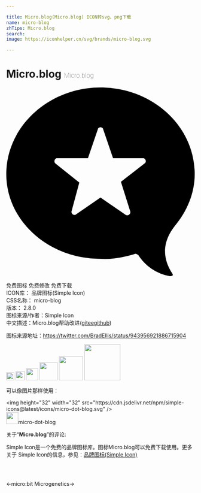 ```yaml
---

title: Micro.blog(Micro.blog) ICON转svg、png下载
name: micro-blog
zhTips: Micro.blog
search: 
image: https://iconhelper.cn/svg/brands/micro-blog.svg

---
```


# Micro.blog  <small style="font-size: 60%;font-weight: 100">Micro.blog</small>

<div id="svg" class="svg-wrap">
<svg role="img" viewBox="0 0 24 24" xmlns="http://www.w3.org/2000/svg"><title>Micro.blog icon</title><path d="M21.4 17.7c-2 2.6-1 4.8-.3 5.9.3.4-.1.4-.3.4a6 6 0 0 1-4-2.7c-.2-.1-.3-.2-.5-.1-1.4.4-2.8.7-4.3.6C5.4 21.8 0 17 0 11 0 5 5.4 0 12 0s12 4.9 12 11c0 2.5-1 4.8-2.6 6.7zM12 14l3.2 2.2a.4.4 0 0 0 .6-.4L14.6 12l3.1-2.4a.4.4 0 0 0-.2-.6h-3.9l-1.3-3.8a.4.4 0 0 0-.6 0L10.4 9h-4a.4.4 0 0 0-.1.7l3 2.4-1 3.7a.4.4 0 0 0 .5.4L12 14z"/></svg>
</div>
<detail full-name='micro-blog'></detail>

<div class="detail-page">
<p>
<span><span class="badge-success badge">免费图标</span> <span class="badge-success badge">免费修改</span>  <span class="badge-success badge">免费下载</span> </span>
<br/>
<span>
ICON库：
<span class="badge-secondary badge">品牌图标(Simple Icon)</span> 
</span>
<br/>
<span>
CSS名称：
<span class="badge-secondary badge">micro-blog</span> 
</span>

<br/>
<span>
版本：
<span class="badge-secondary badge">2.8.0</span> 
</span>
<br/>
<span>图标来源/作者：<span class="badge-light badge">Simple Icon</span></span> 
<br/>
<span class="zh-detail">中文描述：<span class="badge-primary badge">Micro.blog</span><span class="help-link"><span>帮助改进</span>(<a href="https://gitee.com/liuwave/icon-helper/edit/master/json/brands/micro-blog.json" target="_blank" rel="noopener noreferrer">gitee</a><a href="https://github.com/liuwave/icon-helper/edit/master/json/brands/micro-blog.json" target="_blank" rel="noopener noreferrer">github</a></span>)</span><br/>
</p>
</div><div class="description description alert alert-light"><p>图标来源地址：<a href="https://twitter.com/BradEllis/status/943956921886715904" target="_blank" rel="noopener noreferrer">https://twitter.com/BradEllis/status/943956921886715904</a></p></div>
<div class="alert alert-dark">
<img height="21" width="21" src="https://cdn.jsdelivr.net/npm/simple-icons@latest/icons/micro-dot-blog.svg" />
<img height="24" width="24" src="https://cdn.jsdelivr.net/npm/simple-icons@latest/icons/micro-dot-blog.svg" />
<img height="32" width="32" src="https://cdn.jsdelivr.net/npm/simple-icons@latest/icons/micro-dot-blog.svg" />
<img height="48" width="48" src="https://cdn.jsdelivr.net/npm/simple-icons@latest/icons/micro-dot-blog.svg" />
<img height="64" width="64" src="https://cdn.jsdelivr.net/npm/simple-icons@latest/icons/micro-dot-blog.svg" />
<img height="96" width="96" src="https://cdn.jsdelivr.net/npm/simple-icons@latest/icons/micro-dot-blog.svg" />

</div>
<div>
  <p>可以像图片那样使用：    
  </p>
  <div class="alert alert-primary" style="font-size: 14px">
    &lt;img height="32" width="32" src="https://cdn.jsdelivr.net/npm/simple-icons@latest/icons/micro-dot-blog.svg" /&gt;
    <copy-btn content='<img height="32" width="32" src="https://cdn.jsdelivr.net/npm/simple-icons@latest/icons/micro-dot-blog.svg" />'></copy-btn>
  </div>
  <div class="alert alert-secondary">
    <img height="32" width="32" src="https://cdn.jsdelivr.net/npm/simple-icons@latest/icons/micro-dot-blog.svg" />micro-dot-blog
    <copy-btn content="micro-dot-blog" btn-title="复制图标名称"></copy-btn>
  </div>
</div>
<div class="icon-detail__container">
<p>关于“<b>Micro.blog</b>”的评论:</p>
</div>
<Vssue title="关于“Micro.blog”的评论" />
<div><p>Simple Icon是一个免费的品牌图标库。图标Micro.blog可以免费下载使用。更多关于  Simple Icon的信息，参见：<a target="_blank" href="https://iconhelper.cn/brands.html">品牌图标(Simple Icon)</a>
</p></div>


<div style="padding:2rem 0 " class="page-nav"><p class="inner"><span class="prev">←<router-link to="/icon/micro-bit.html">micro:bit</router-link></span> <span class="next"><router-link to="/icon/microgenetics.html">Microgenetics</router-link>→</span></p></div>

